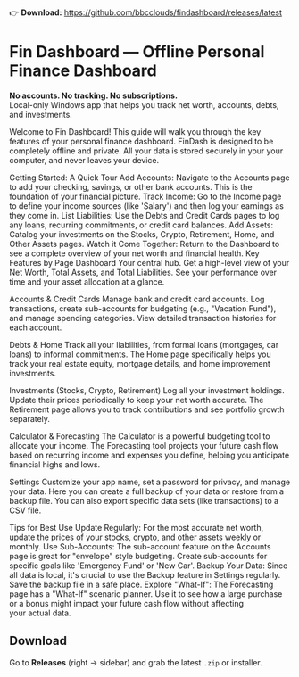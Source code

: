 👉 **Download:** https://github.com/bbcclouds/findashboard/releases/latest

# Fin Dashboard — Offline Personal Finance Dashboard

**No accounts. No tracking. No subscriptions.**  
Local-only Windows app that helps you track net worth, accounts, debts, and investments.

Welcome to Fin Dashboard!
This guide will walk you through the key features of your personal finance dashboard. FinDash is designed to be completely offline and private. All your data is stored securely in your your computer, and never leaves your device.

Getting Started: A Quick Tour
Add Accounts: Navigate to the Accounts page to add your checking, savings, or other bank accounts. This is the foundation of your financial picture.
Track Income: Go to the Income page to define your income sources (like 'Salary') and then log your earnings as they come in.
List Liabilities: Use the Debts and Credit Cards pages to log any loans, recurring commitments, or credit card balances.
Add Assets: Catalog your investments on the Stocks, Crypto, Retirement, Home, and Other Assets pages.
Watch it Come Together: Return to the Dashboard to see a complete overview of your net worth and financial health.
Key Features by Page
Dashboard
Your central hub. Get a high-level view of your Net Worth, Total Assets, and Total Liabilities. See your performance over time and your asset allocation at a glance.

Accounts & Credit Cards
Manage bank and credit card accounts. Log transactions, create sub-accounts for budgeting (e.g., "Vacation Fund"), and manage spending categories. View detailed transaction histories for each account.

Debts & Home
Track all your liabilities, from formal loans (mortgages, car loans) to informal commitments. The Home page specifically helps you track your real estate equity, mortgage details, and home improvement investments.

Investments (Stocks, Crypto, Retirement)
Log all your investment holdings. Update their prices periodically to keep your net worth accurate. The Retirement page allows you to track contributions and see portfolio growth separately.

Calculator & Forecasting
The Calculator is a powerful budgeting tool to allocate your income. The Forecasting tool projects your future cash flow based on recurring income and expenses you define, helping you anticipate financial highs and lows.

Settings
Customize your app name, set a password for privacy, and manage your data. Here you can create a full backup of your data or restore from a backup file. You can also export specific data sets (like transactions) to a CSV file.

Tips for Best Use
Update Regularly: For the most accurate net worth, update the prices of your stocks, crypto, and other assets weekly or monthly.
Use Sub-Accounts: The sub-account feature on the Accounts page is great for "envelope" style budgeting. Create sub-accounts for specific goals like 'Emergency Fund' or 'New Car'.
Backup Your Data: Since all data is local, it's crucial to use the Backup feature in Settings regularly. Save the backup file in a safe place.
Explore "What-If": The Forecasting page has a "What-If" scenario planner. Use it to see how a large purchase or a bonus might impact your future cash flow without affecting your actual data.

## Download
Go to **Releases** (right → sidebar) and grab the latest `.zip` or installer.

